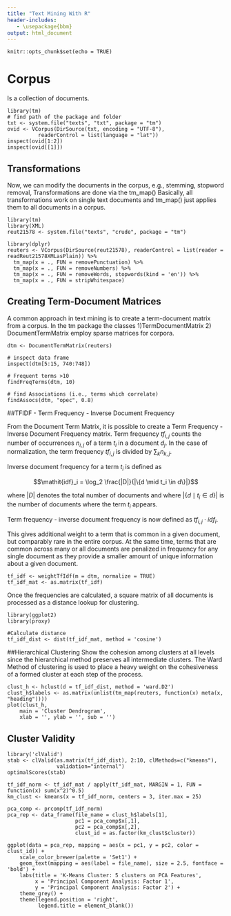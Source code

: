 ```yaml
---
title: "Text Mining With R"
header-includes:
   - \usepackage{bbm}
output: html_document
---
```


```{r setup, include=FALSE}
knitr::opts_chunk$set(echo = TRUE)
```

# Corpus 
Is a collection of documents.


```{r message=FALSE, warning=FALSE}
library(tm)
# find path of the package and folder 
txt <- system.file("texts", "txt", package = "tm")
ovid <- VCorpus(DirSource(txt, encoding = "UTF-8"),
          readerControl = list(language = "lat"))
inspect(ovid[1:2])
inspect(ovid[[1]])
```

## Transformations
Now, we can modify the documents in the corpus, e.g., stemming, stopword removal,
Transformations are done via the tm_map() 
Basically, all transformations work on single text documents and tm_map() just applies them to all documents in a corpus.

```{r message=FALSE, warning=FALSE}
library(tm)
library(XML)
reut21578 <- system.file("texts", "crude", package = "tm")

library(dplyr)
reuters <- VCorpus(DirSource(reut21578), readerControl = list(reader = readReut21578XMLasPlain)) %>%
  tm_map(x = ., FUN = removePunctuation) %>% 
  tm_map(x = ., FUN = removeNumbers) %>%
  tm_map(x = ., FUN = removeWords, stopwords(kind = 'en')) %>%
  tm_map(x = ., FUN = stripWhitespace)
```
## Creating Term-Document Matrices
A common approach in text mining is to create a term-document matrix from a corpus. 
In the tm package the classes 
1)TermDocumentMatrix 
2) DocumentTermMatrix 
employ sparse matrices for corpora. 

```{r}
dtm <- DocumentTermMatrix(reuters)

# inspect data frame
inspect(dtm[5:15, 740:748])

# Frequent terms >10
findFreqTerms(dtm, 10)

# find Associations (i.e., terms which correlate)
findAssocs(dtm, "opec", 0.8)
```

##TFIDF -  Term Frequency - Inverse Document Frequency 
 
From the Document Term Matrix, it is possible to create a Term Frequency - Inverse Document Frequency matrix. 
Term frequency $\mathit{tf}_{i,j}$ counts the number of occurrences $n_{i,j}$ of a term $t_i$ in a document $d_j$. In the case of normalization, the term frequency $\mathit{tf}_{i,j}$ is divided by $∑_k n_{k,j}$.

Inverse document frequency for a term $t_i$ is defined as

$$\mathit{idf}_i = \log_2 \frac{|D|}{|\{d \mid t_i \in d\}|}$$

where $|D|$ denotes the total number of documents and where $|\{d \mid t_i \in d\}|$ is the number of documents where the term $t_i$ appears.

Term frequency - inverse document frequency is now defined as $\mathit{tf}_{i,j} \cdot \mathit{idf}_i$.

This gives additional weight to a term that is common in a given document, but comparably rare in the entire corpus. At the same time, terms that are common across many or all documents are penalized in frequency for any single document as they provide a smaller amount of unique information about a given document.


```{r}
tf_idf <- weightTfIdf(m = dtm, normalize = TRUE)
tf_idf_mat <- as.matrix(tf_idf)

```

Once the frequencies are calculated, a square matrix of all documents is processed as a distance lookup for clustering. 

```{r results='hide', message=FALSE, warning=FALSE}
library(ggplot2)
library(proxy)

#Calculate distance
tf_idf_dist <- dist(tf_idf_mat, method = 'cosine')
```
##Hierarchical Clustering
Show the cohesion among clusters at all levels since the hierarchical method preserves all intermediate clusters. The Ward Method of clustering is used to place a heavy weight on the cohesiveness of a formed cluster at each step of the process. 

```{r Fig1, echo=TRUE, fig.height=10, fig.width=15}
clust_h <- hclust(d = tf_idf_dist, method = 'ward.D2')
clust_h$labels <- as.matrix(unlist(tm_map(reuters, function(x) meta(x, "heading"))))
plot(clust_h,
    main = 'Cluster Dendrogram',
    xlab = '', ylab = '', sub = '')
```
## Cluster Validity

```{r}
library('clValid')
stab <- clValid(as.matrix(tf_idf_dist), 2:10, clMethods=c("kmeans"),
                validation="internal")
optimalScores(stab)
```


```{r}
tf_idf_norm <- tf_idf_mat / apply(tf_idf_mat, MARGIN = 1, FUN = function(x) sum(x^2)^0.5)
km_clust <- kmeans(x = tf_idf_norm, centers = 3, iter.max = 25)
```

```{r}
pca_comp <- prcomp(tf_idf_norm)
pca_rep <- data_frame(file_name = clust_h$labels[1],
                      pc1 = pca_comp$x[,1],
                      pc2 = pca_comp$x[,2],
                      clust_id = as.factor(km_clust$cluster))

ggplot(data = pca_rep, mapping = aes(x = pc1, y = pc2, color = clust_id)) +
    scale_color_brewer(palette = 'Set1') +
    geom_text(mapping = aes(label = file_name), size = 2.5, fontface = 'bold') +
    labs(title = 'K-Means Cluster: 5 clusters on PCA Features',
         x = 'Principal Component Analysis: Factor 1',
         y = 'Principal Component Analysis: Factor 2') +
    theme_grey() +
    theme(legend.position = 'right',
          legend.title = element_blank())
```

